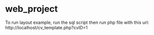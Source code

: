 # web_project
To run layout example, run the sql script then run php file with this url: http://localhost/cv_template.php?cvID=1
